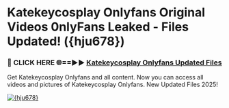 # Katekeycosplay Onlyfans Original Videos 0nlyFans Leaked - Files Updated! ({hju678})

<h3>🔴 CLICK HERE 🌐==►► <a href="https://tinyurl.com/ms9xzufz" rel="nofollow">Katekeycosplay Onlyfans Updated Files</a></h3>

Get Katekeycosplay Onlyfans and all content. Now you can access all videos and pictures of Katekeycosplay Onlyfans. New Updated Files 2025!

[![{hju678}](https://i.imgur.com/PQ7UWWw.gif)](https://tinyurl.com/ms9xzufz)